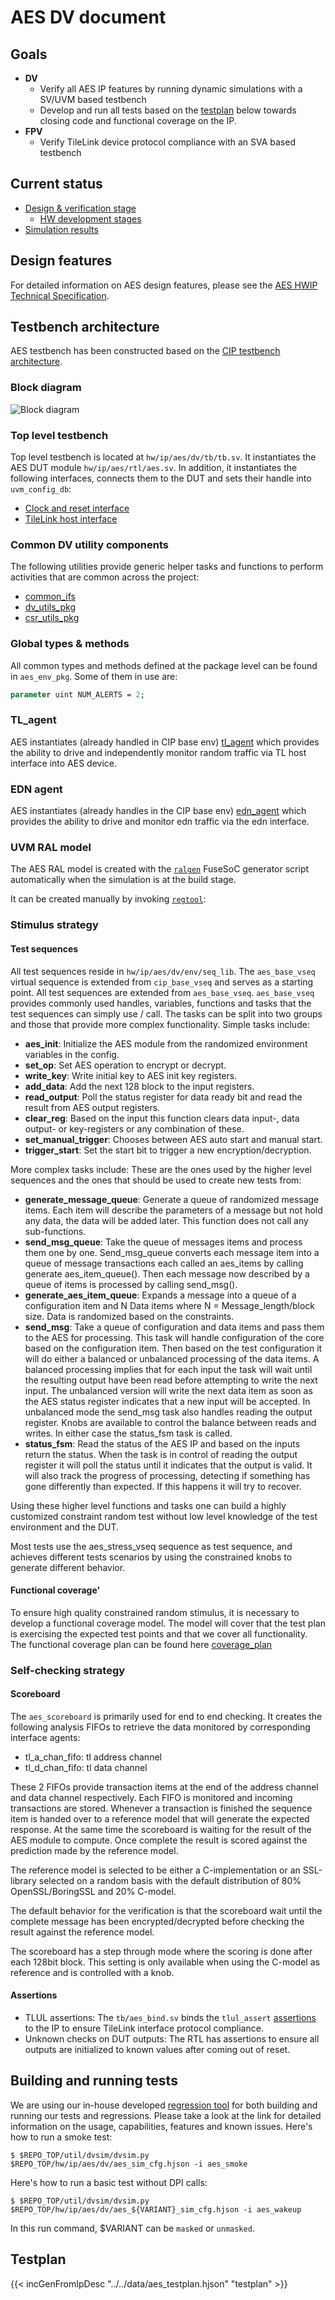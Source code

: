 # AES DV document

## Goals
* **DV**
  * Verify all AES IP features by running dynamic simulations with a SV/UVM based testbench
  * Develop and run all tests based on the [testplan](#testplan) below towards closing code and functional coverage on the IP.
* **FPV**
  * Verify TileLink device protocol compliance with an SVA based testbench

## Current status
* [Design & verification stage](../../../README.md)
  * [HW development stages](../../../../doc/project_governance/development_stages.md)
* [Simulation results](https://reports.opentitan.org/hw/ip/aes/dv/latest/report.html)

## Design features
For detailed information on AES design features, please see the [AES HWIP Technical Specification](../README.md).

## Testbench architecture
AES testbench has been constructed based on the [CIP testbench architecture](../../../dv/sv/cip_lib/README.md).

### Block diagram
![Block diagram](./doc/aes_tb.svg)

### Top level testbench
Top level testbench is located at `hw/ip/aes/dv/tb/tb.sv`.
It instantiates the AES DUT module `hw/ip/aes/rtl/aes.sv`.
In addition, it instantiates the following interfaces, connects them to the DUT and sets their handle into `uvm_config_db`:
* [Clock and reset interface](../../../dv/sv/common_ifs/README.md)
* [TileLink host interface](../../../dv/sv/tl_agent/README.md)


### Common DV utility components
The following utilities provide generic helper tasks and functions to perform activities that are common across the project:
* [common_ifs](../../../dv/sv/common_ifs/README.md)
* [dv_utils_pkg](../../../dv/sv/dv_utils/README.md)
* [csr_utils_pkg](../../../dv/sv/csr_utils/README.md)

### Global types & methods
All common types and methods defined at the package level can be found in `aes_env_pkg`.
Some of them in use are:
```systemverilog
parameter uint NUM_ALERTS = 2;
```

### TL_agent
AES instantiates (already handled in CIP base env) [tl_agent](../../../dv/sv/tl_agent/README.md)
which provides the ability to drive and independently monitor random traffic via
TL host interface into AES device.

### EDN agent

AES instantiates (already handles in the CIP base env) [edn_agent](../../edn/dv/README.md)
which provides the ability to drive and monitor edn traffic via the edn interface.

### UVM RAL model
The AES RAL model is created with the [`ralgen`](../../../dv/tools/ralgen/README.md) FuseSoC generator script automatically when the simulation is at the build stage.

It can be created manually by invoking [`regtool`](../../../../util/reggen/doc/setup_and_use.md):

### Stimulus strategy
#### Test sequences
All test sequences reside in `hw/ip/aes/dv/env/seq_lib`.
The `aes_base_vseq` virtual sequence is extended from `cip_base_vseq` and serves as a starting point.
All test sequences are extended from `aes_base_vseq`.
`aes_base_vseq` provides commonly used handles, variables, functions and tasks that the test sequences can simply use / call.
The tasks can be split into two groups and those that provide more complex functionality.
Simple tasks include:
* **aes_init**:    Initialize the AES module from the randomized environment variables in the config.
* **set_op**:      Set AES operation to encrypt or decrypt.
* **write_key**:   Write initial key to AES init key registers.
* **add_data**:    Add the next 128 block to the input registers.
* **read_output**:  Poll the status register for data ready bit and read the result from AES output registers.
* **clear_reg**:  Based on the input this function clears data input-, data output- or key-registers or any combination of these.
* **set_manual_trigger**: Chooses between AES auto start and manual start.
* **trigger_start**:  Set the start bit to trigger a new encryption/decryption.

More complex tasks include:
These are the ones used by the higher level sequences and the ones that should be used to create new tests from:
* **generate_message_queue**: Generate a queue of randomized message items.
Each item will describe the parameters of a message but not hold any data, the data will be added later.
This function does not call any sub-functions.
* **send_msg_queue**: Take the queue of messages items and process them one by one.
Send_msg_queue converts each message item into a queue of message transactions each called an aes_items by calling generate aes_item_queue().
Then each message now described by a queue of items is processed by calling send_msg().
* **generate_aes_item_queue**: Expands a message into a queue of a configuration item and N Data items where N = Message_length/block size.
Data is randomized based on the constraints.
* **send_msg**: Take a queue of configuration and data items and pass them to the AES for processing.
This task will handle configuration of the core based on the configuration item.
Then based on the test configuration it will do either a balanced or unbalanced processing of the data items.
A balanced processing implies that for each input the task will wait until the resulting output have been read before attempting to write the next input.
The unbalanced version will write the next data item as soon as the AES status register indicates that a new input will be accepted.
In unbalanced mode the send_msg task also handles reading the output register.
Knobs are available to control the balance between reads and writes.
In either case the status_fsm task is called.
* **status_fsm**: Read the status of the AES IP and based on the inputs return the status.
When the task is in control of reading the output register it will poll the status until it indicates that the output is valid.
It will also track the progress of processing, detecting if something has gone differently than expected.
If this happens it will try to recover.

Using these higher level functions and tasks one can build a highly customized constraint random test without low level knowledge of the test environment and the DUT.

Most tests use the aes_stress_vseq sequence as test sequence, and achieves different tests scenarios by using the constrained knobs to generate different behavior.


#### Functional coverage'
To ensure high quality constrained random stimulus, it is necessary to develop a functional coverage model.
The model will cover that the test plan is exercising the expected test points and that  we cover all functionality.
The functional coverage plan can be found here [coverage_plan](#testplan)



### Self-checking strategy
#### Scoreboard
The `aes_scoreboard` is primarily used for end to end checking.
It creates the following analysis FIFOs to retrieve the data monitored by corresponding interface agents:
* tl_a_chan_fifo: tl address channel
* tl_d_chan_fifo: tl data channel

These 2 FIFOs provide transaction items at the end of the address channel and data channel respectively.
Each FIFO is monitored and incoming transactions are stored.
Whenever a transaction is finished the sequence item is handed over to a reference model that will generate the expected response.
At the same time the scoreboard is waiting for the result of the AES module to compute.
Once complete the result is scored against the prediction made by the reference model.

The reference model is selected to be either a C-implementation or an SSL-library selected on a random basis with the default distribution of 80% OpenSSL/BoringSSL and  20% C-model.

The default behavior for the verification is that the scoreboard wait until the complete message has been encrypted/decrypted before checking the result against the reference model.

The scoreboard has a step through mode where the scoring is done after each 128bit block.
This setting is only available when using the C-model as reference and is controlled with a knob.

#### Assertions
* TLUL assertions: The `tb/aes_bind.sv` binds the `tlul_assert` [assertions](../../tlul/doc/TlulProtocolChecker.md) to the IP to ensure TileLink interface protocol compliance.
* Unknown checks on DUT outputs: The RTL has assertions to ensure all outputs are initialized to known values after coming out of reset.

## Building and running tests
We are using our in-house developed [regression tool](../../../../util/dvsim/README.md) for both building and running our tests and regressions.
Please take a look at the link for detailed information on the usage, capabilities, features and known issues.
Here's how to run a smoke test:
```console
$ $REPO_TOP/util/dvsim/dvsim.py $REPO_TOP/hw/ip/aes/dv/aes_sim_cfg.hjson -i aes_smoke
```
Here's how to run a basic test without DPI calls:
```console
$ $REPO_TOP/util/dvsim/dvsim.py $REPO_TOP/hw/ip/aes/dv/aes_${VARIANT}_sim_cfg.hjson -i aes_wakeup
```
In this run command, $VARIANT can be `masked` or `unmasked`.
## Testplan
{{< incGenFromIpDesc "../../data/aes_testplan.hjson" "testplan" >}}
